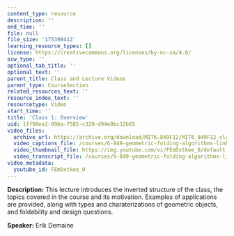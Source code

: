 ```yaml
---
content_type: resource
description: ''
end_time: ''
file: null
file_size: '175398412'
learning_resource_types: []
license: https://creativecommons.org/licenses/by-nc-sa/4.0/
ocw_type: ''
optional_tab_title: ''
optional_text: ''
parent_title: Class and Lecture Videos
parent_type: CourseSection
related_resources_text: ''
resource_index_text: ''
resourcetype: Video
start_time: ''
title: 'Class 1: Overview'
uid: 1ff98ea1-096a-7585-c329-d94e0bc32b65
video_files:
  archive_url: https://archive.org/download/MIT6.849F12/MIT6_849F12_class01_300k.mp4
  video_captions_file: /courses/6-849-geometric-folding-algorithms-linkages-origami-polyhedra-fall-2012/55da1e5fe0ed53f69d54506a09fe672b_FEmDxtkee_0.vtt
  video_thumbnail_file: https://img.youtube.com/vi/FEmDxtkee_0/default.jpg
  video_transcript_file: /courses/6-849-geometric-folding-algorithms-linkages-origami-polyhedra-fall-2012/a2a101bfbee7f97dd016af1e679b6f6a_FEmDxtkee_0.pdf
video_metadata:
  youtube_id: FEmDxtkee_0
---
```


**Description:** This lecture introduces the inverted structure of the class, the topics covered in the course and its motivation. Examples of applications are provided, along with types and charaterizations of geometric objects, and foldability and design questions.

**Speaker:** Erik Demaine

